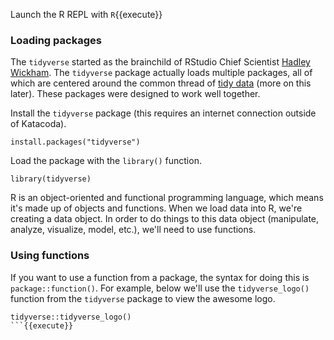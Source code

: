 Launch the R REPL with `R`{{execute}}

### Loading packages 

The `tidyverse` started as the brainchild of RStudio Chief Scientist [Hadley Wickham](http://hadley.nz/). The `tidyverse` package actually loads multiple packages, all of which are centered around the common thread of [tidy data](https://vita.had.co.nz/papers/tidy-data.pdf) (more on this later). These packages were designed to work well together.

Install the `tidyverse` package (this requires an internet connection outside of Katacoda).

```
install.packages("tidyverse")
```

Load the package with the `library()` function.

```
library(tidyverse)
```

R is an object-oriented and functional programming language, which means it's made up of objects and functions. When we load data into R, we're creating a data object. In order to do things to this data object (manipulate, analyze, visualize, model, etc.), we'll need to use functions.

### Using functions

If you want to use a function from a package, the syntax for doing this is `package::function()`. For example, below we'll use the `tidyverse_logo()` function from the `tidyverse` package to view the awesome logo. 

```
tidyverse::tidyverse_logo()
```{{execute}}
